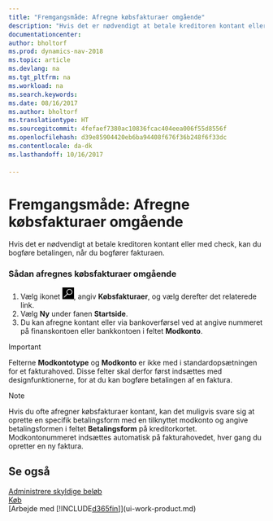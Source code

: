 ```yaml
---
title: "Fremgangsmåde: Afregne købsfakturaer omgående"
description: "Hvis det er nødvendigt at betale kreditoren kontant eller med check, kan du få ordnet bogføringen, når du bogfører fakturaen."
documentationcenter: 
author: bholtorf
ms.prod: dynamics-nav-2018
ms.topic: article
ms.devlang: na
ms.tgt_pltfrm: na
ms.workload: na
ms.search.keywords: 
ms.date: 08/16/2017
ms.author: bholtorf
ms.translationtype: HT
ms.sourcegitcommit: 4fefaef7380ac10836fcac404eea006f55d8556f
ms.openlocfilehash: d39e85904420eb6ba94408f676f36b248f6f33dc
ms.contentlocale: da-dk
ms.lasthandoff: 10/16/2017

---
```

# <a name="how-to-settle-purchase-invoices-promptly"></a>Fremgangsmåde: Afregne købsfakturaer omgående
Hvis det er nødvendigt at betale kreditoren kontant eller med check, kan du bogføre betalingen, når du bogfører fakturaen.  
  
### <a name="to-settle-purchase-invoices-promptly"></a>Sådan afregnes købsfakturaer omgående  
1. Vælg ikonet ![Søg efter side eller rapport](media/ui-search/search_small.png "Ikonet Søg efter side eller rapport"), angiv **Købsfakturaer**, og vælg derefter det relaterede link.  
2. Vælg **Ny** under fanen **Startside**.  
3.  Du kan afregne kontant eller via bankoverførsel ved at angive nummeret på finanskontoen eller bankkontoen i feltet **Modkonto**.  
  
> [!IMPORTANT]  
>  Felterne **Modkontotype** og **Modkonto** er ikke med i standardopsætningen for et fakturahoved. Disse felter skal derfor først indsættes med designfunktionerne, for at du kan bogføre betalingen af en faktura.  
  
> [!NOTE]  
>  Hvis du ofte afregner købsfakturaer kontant, kan det muligvis svare sig at oprette en specifik betalingsform med en tilknyttet modkonto og angive betalingsformen i feltet **Betalingsform** på kreditorkortet. Modkontonummeret indsættes automatisk på fakturahovedet, hver gang du opretter en ny faktura.  
  
## <a name="see-also"></a>Se også  
[Administrere skyldige beløb](payables-manage-payables.md)  
[Køb](purchasing-manage-purchasing.md)  
[Arbejde med [!INCLUDE[d365fin](includes/d365fin_md.md)]](ui-work-product.md)
